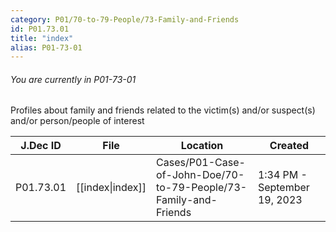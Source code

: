 ```yaml
---
category: P01/70-to-79-People/73-Family-and-Friends
id: P01.73.01
title: "index"
alias: P01-73-01
---
```

###### You are currently in P01-73-01

Profiles about family and friends related to the victim(s) and/or suspect(s) and/or person/people of interest

| J.Dec ID  | File                                                                                 | Location                                                         | Created                      |
| --------- | ------------------------------------------------------------------------------------ | ---------------------------------------------------------------- | ---------------------------- |
| P01.73.01 | [[index\|index]] | Cases/P01-Case-of-John-Doe/70-to-79-People/73-Family-and-Friends | 1:34 PM - September 19, 2023 |

